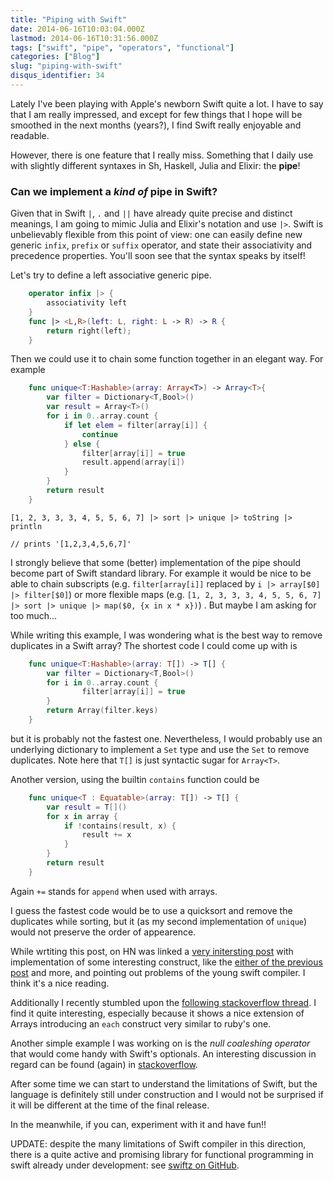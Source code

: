 ```yaml
---
title: "Piping with Swift"
date: 2014-06-16T10:03:04.000Z
lastmod: 2014-06-16T10:31:56.000Z
tags: ["swift", "pipe", "operators", "functional"]
categories: ["Blog"]
slug: "piping-with-swift"
disqus_identifier: 34
---
```


Lately I've been playing with Apple's newborn Swift quite a lot. I have to say that I am really impressed, and except for few things that I hope will be smoothed in the next months (years?), I find Swift really enjoyable and readable.

However, there is one feature that I really miss. Something that I daily use with slightly different syntaxes in Sh, Haskell, Julia and Elixir: the **pipe**!

### Can we implement a _kind of_ pipe in Swift?

Given that in Swift `|`, `.` and `||` have already quite precise and distinct meanings, I am going to mimic Julia and Elixir's notation and use `|>`. 
Swift is unbelievably flexible from this point of view: one can easily define new generic `infix`, `prefix` or `suffix` operator, and state their associativity and precedence properties. You'll soon see that the syntax speaks by itself!

Let's try to define a left associative generic pipe.

```swift
    operator infix |> { 
        associativity left 
    }
    func |> <L,R>(left: L, right: L -> R) -> R {
        return right(left);
    }
```
Then we could use it to chain some function together in an elegant way. For example

```swift
    func unique<T:Hashable>(array: Array<T>) -> Array<T>{
        var filter = Dictionary<T,Bool>()
        var result = Array<T>()
        for i in 0..array.count {
            if let elem = filter[array[i]] {
                continue
            } else {
                filter[array[i]] = true
                result.append(array[i])
            }
        }
        return result
    }
```
    [1, 2, 3, 3, 3, 4, 5, 5, 6, 7] |> sort |> unique |> toString |> println

    // prints '[1,2,3,4,5,6,7]'

I strongly believe that some (better) implementation of the pipe should become part of Swift standard library. For example it would be nice to be able to chain subscripts (e.g. `filter[array[i]]` replaced by `i |> array[$0] |> filter[$0]`) or more flexible maps (e.g. `[1, 2, 3, 3, 3, 4, 5, 5, 6, 7] |> sort |> unique |> map($0, {x in x * x})`) . But maybe I am asking for too much...

While writing this example, I was wondering what is the best way to remove duplicates in a Swift array? The shortest code I could come up with is

```swift
    func unique<T:Hashable>(array: T[]) -> T[] {
        var filter = Dictionary<T,Bool>()
        for i in 0..array.count {
                filter[array[i]] = true
        }
        return Array(filter.keys)
    }
```
but it is probably not the fastest one. Nevertheless, I would probably use an underlying dictionary to implement a `Set` type and use the `Set` to remove duplicates. Note here that `T[]` is just syntactic sugar for `Array<T>`.

Another version, using the builtin `contains` function could be

```swift
    func unique<T : Equatable>(array: T[]) -> T[] {
        var result = T[]()
        for x in array {
            if !contains(result, x) {
                result += x
            }
        }
        return result
    }
```
Again `+=` stands for `append` when used with arrays.

I guess the fastest code would be to use a quicksort and remove the duplicates while sorting, but it (as my second implementation of `unique`) would not preserve the order of appearence.

While wrtiting this post, on HN was linked a [very initersting post](https://nomothetis.svbtle.com/smashing-swift) with implementation of some interesting construct, like the [either of the previous post](https://www.mseri.me/implementing-either-type-in-swift) and more, and pointing out problems of the young swift compiler. I think it's a nice reading.

Additionally I recently stumbled upon the [following stackoverflow thread](https://stackoverflow.com/questions/24027116). I find it quite interesting, especially because it shows a nice extension of Arrays introducing an `each` construct very similar to ruby's one.

Another simple example I was working on is the _null coaleshing operator_ that would come handy with Swift's optionals. An interesting discussion in regard can be found (again) in [stackoverflow](https://stackoverflow.com/questions/24082959).

After some time we can start to understand the limitations of Swift, but the language is definitely still under construction and I would not be surprised if it will be different at the time of the final release. 

In the meanwhile, if you can, experiment with it and have fun!!

UPDATE: despite the many limitations of Swift compiler in this direction, there is a quite active and promising library for functional programming in swift already under development: see [swiftz on GitHub](https://github.com/maxpow4h/swiftz).